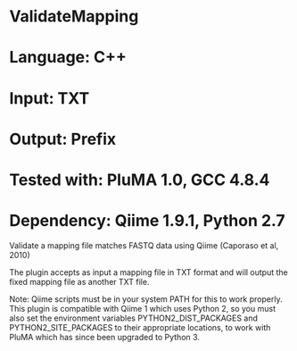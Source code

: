 # ValidateMapping
# Language: C++
# Input: TXT
# Output: Prefix
# Tested with: PluMA 1.0, GCC 4.8.4
# Dependency: Qiime 1.9.1, Python 2.7

Validate a mapping file matches FASTQ data using Qiime (Caporaso et al, 2010)

The plugin accepts as input a mapping file in TXT format and will output the fixed
mapping file as another TXT file.

Note: Qiime scripts must be in your system PATH for this to work properly.
This plugin is compatible with Qiime 1 which uses Python 2, so you must also set
the environment variables PYTHON2_DIST_PACKAGES and PYTHON2_SITE_PACKAGES to their
appropriate locations, to work with PluMA which has since been upgraded to Python 3.
